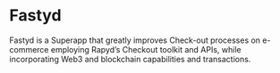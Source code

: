 # Fastyd
Fastyd is a Superapp that greatly improves Check-out processes on e-commerce employing Rapyd’s Checkout toolkit and APIs, while incorporating Web3 and blockchain capabilities and transactions.
